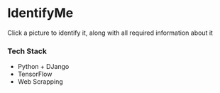 # IdentifyMe

Click a picture to identify it, along with all required information about it

### Tech Stack

- Python + DJango
- TensorFlow
- Web Scrapping